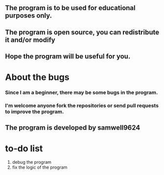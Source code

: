 ## The program is to be used for educational purposes only.
## The program is open source, you can redistribute it and/or modify
## Hope the program will be useful for you.

# About the bugs
### Since I am a beginner, there may be some bugs in the program.
### I'm welcome anyone fork the repositories or send pull requests to improve the program.

## The program is developed by samwell9624

# to-do list
1. debug the program
2. fix the logic of the program
